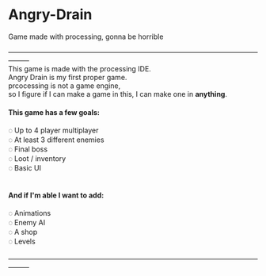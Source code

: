 # Angry-Drain
Game made with processing, gonna be horrible

——————————————————————————————————————— <br>
This game is made with the processing IDE.
<br>
Angry Drain is my first proper game. <br>
prcocessing is not a game engine, <br>
so I figure if I can make a game in this, I can make one in **anything**. <br>

#### This game has a few goals:
◌ Up to 4 player multiplayer <br>
◌ At least 3 different enemies <br>
◌ Final boss <br> 
◌ Loot / inventory <br>
◌ Basic UI <br>
<br>
#### And if I'm able I want to add:
◌ Animations <br>
◌ Enemy AI <br>
◌ A shop <br>
◌ Levels <br>
<br>
———————————————————————————————————————
